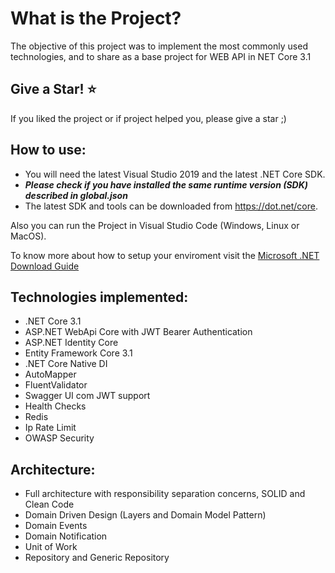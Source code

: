 What is the Project?
=====================
The objective of this project was to implement the most commonly used technologies, and to share as a base project for WEB API in NET Core 3.1

## Give a Star! :star:
If you liked the project or if project helped you, please give a star ;)

## How to use:
- You will need the latest Visual Studio 2019 and the latest .NET Core SDK.
- ***Please check if you have installed the same runtime version (SDK) described in global.json***
- The latest SDK and tools can be downloaded from https://dot.net/core.

Also you can run the Project in Visual Studio Code (Windows, Linux or MacOS).

To know more about how to setup your enviroment visit the [Microsoft .NET Download Guide](https://www.microsoft.com/net/download)

## Technologies implemented:

- .NET Core 3.1
- ASP.NET WebApi Core with JWT Bearer Authentication
- ASP.NET Identity Core
- Entity Framework Core 3.1
- .NET Core Native DI
- AutoMapper
- FluentValidator
- Swagger UI com JWT support
- Health Checks
- Redis
- Ip Rate Limit 
- OWASP Security

## Architecture:

- Full architecture with responsibility separation concerns, SOLID and Clean Code
- Domain Driven Design (Layers and Domain Model Pattern)
- Domain Events
- Domain Notification
- Unit of Work
- Repository and Generic Repository
